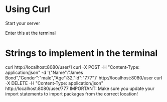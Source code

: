 # Using Curl
Start your server

Enter this at the terminal

# Strings to implement in the terminal
curl http://localhost:8080/user/1
curl -X POST -H "Content-Type: application/json" -d '{"Name":"James Bond","Gender":"male","Age":32,"Id":"777"}' http://localhost:8080/user
curl -X DELETE -H "Content-Type: application/json" http://localhost:8080/user/777
IMPORTANT: Make sure you update your import statements to import packages from the correct location!